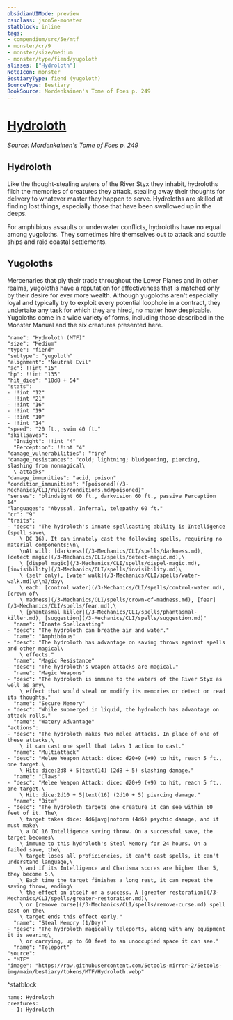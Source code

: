 ```yaml
---
obsidianUIMode: preview
cssclass: json5e-monster
statblock: inline
tags:
- compendium/src/5e/mtf
- monster/cr/9
- monster/size/medium
- monster/type/fiend/yugoloth
aliases: ["Hydroloth"]
NoteIcon: monster
BestiaryType: fiend (yugoloth)
SourceType: Bestiary
BookSource: Mordenkainen's Tome of Foes p. 249
---
```

# [Hydroloth](3-Mechanics\CLI\bestiary\fiend/hydroloth-mtf.md)
*Source: Mordenkainen's Tome of Foes p. 249*  

## Hydroloth

Like the thought-stealing waters of the River Styx they inhabit, hydroloths filch the memories of creatures they attack, stealing away their thoughts for delivery to whatever master they happen to serve. Hydroloths are skilled at finding lost things, especially those that have been swallowed up in the deeps.

For amphibious assaults or underwater conflicts, hydroloths have no equal among yugoloths. They sometimes hire themselves out to attack and scuttle ships and raid coastal settlements.

## Yugoloths

Mercenaries that ply their trade throughout the Lower Planes and in other realms, yugoloths have a reputation for effectiveness that is matched only by their desire for ever more wealth. Although yugoloths aren't especially loyal and typically try to exploit every potential loophole in a contract, they undertake any task for which they are hired, no matter how despicable. Yugoloths come in a wide variety of forms, including those described in the Monster Manual and the six creatures presented here.

```statblock
"name": "Hydroloth (MTF)"
"size": "Medium"
"type": "fiend"
"subtype": "yugoloth"
"alignment": "Neutral Evil"
"ac": !!int "15"
"hp": !!int "135"
"hit_dice": "18d8 + 54"
"stats":
- !!int "12"
- !!int "21"
- !!int "16"
- !!int "19"
- !!int "10"
- !!int "14"
"speed": "20 ft., swim 40 ft."
"skillsaves":
  "Insight": !!int "4"
  "Perception": !!int "4"
"damage_vulnerabilities": "fire"
"damage_resistances": "cold; lightning; bludgeoning, piercing, slashing from nonmagical\
  \ attacks"
"damage_immunities": "acid, poison"
"condition_immunities": "[poisoned](/3-Mechanics/CLI/rules/conditions.md#poisoned)"
"senses": "blindsight 60 ft., darkvision 60 ft., passive Perception 14"
"languages": "Abyssal, Infernal, telepathy 60 ft."
"cr": "9"
"traits":
- "desc": "The hydroloth's innate spellcasting ability is Intelligence (spell save\
    \ DC 16). It can innately cast the following spells, requiring no material components:\n\
    \nAt will: [darkness](/3-Mechanics/CLI/spells/darkness.md), [detect magic](/3-Mechanics/CLI/spells/detect-magic.md),\
    \ [dispel magic](/3-Mechanics/CLI/spells/dispel-magic.md), [invisibility](/3-Mechanics/CLI/spells/invisibility.md)\
    \ (self only), [water walk](/3-Mechanics/CLI/spells/water-walk.md)\n\n3/day\
    \ each: [control water](/3-Mechanics/CLI/spells/control-water.md), [crown of\
    \ madness](/3-Mechanics/CLI/spells/crown-of-madness.md), [fear](/3-Mechanics/CLI/spells/fear.md),\
    \ [phantasmal killer](/3-Mechanics/CLI/spells/phantasmal-killer.md), [suggestion](/3-Mechanics/CLI/spells/suggestion.md)"
  "name": "Innate Spellcasting"
- "desc": "The hydroloth can breathe air and water."
  "name": "Amphibious"
- "desc": "The hydroloth has advantage on saving throws against spells and other magical\
    \ effects."
  "name": "Magic Resistance"
- "desc": "The hydroloth's weapon attacks are magical."
  "name": "Magic Weapons"
- "desc": "The hydroloth is immune to the waters of the River Styx as well as any\
    \ effect that would steal or modify its memories or detect or read its thoughts."
  "name": "Secure Memory"
- "desc": "While submerged in liquid, the hydroloth has advantage on attack rolls."
  "name": "Watery Advantage"
"actions":
- "desc": "The hydroloth makes two melee attacks. In place of one of these attacks,\
    \ it can cast one spell that takes 1 action to cast."
  "name": "Multiattack"
- "desc": "Melee Weapon Attack: dice: d20+9 (+9) to hit, reach 5 ft., one target.\
    \ Hit: dice:2d8 + 5|text(14) (2d8 + 5) slashing damage."
  "name": "Claws"
- "desc": "Melee Weapon Attack: dice: d20+9 (+9) to hit, reach 5 ft., one target.\
    \ Hit: dice:2d10 + 5|text(16) (2d10 + 5) piercing damage."
  "name": "Bite"
- "desc": "The hydroloth targets one creature it can see within 60 feet of it. The\
    \ target takes dice: 4d6|avg|noform (4d6) psychic damage, and it must make\
    \ a DC 16 Intelligence saving throw. On a successful save, the target becomes\
    \ immune to this hydroloth's Steal Memory for 24 hours. On a failed save, the\
    \ target loses all proficiencies, it can't cast spells, it can't understand language,\
    \ and if its Intelligence and Charisma scores are higher than 5, they become 5.\
    \ Each time the target finishes a long rest, it can repeat the saving throw, ending\
    \ the effect on itself on a success. A [greater restoration](/3-Mechanics/CLI/spells/greater-restoration.md)\
    \ or [remove curse](/3-Mechanics/CLI/spells/remove-curse.md) spell cast on the\
    \ target ends this effect early."
  "name": "Steal Memory (1/Day)"
- "desc": "The hydroloth magically teleports, along with any equipment it is wearing\
    \ or carrying, up to 60 feet to an unoccupied space it can see."
  "name": "Teleport"
"source":
- "MTF"
"image": "https://raw.githubusercontent.com/5etools-mirror-2/5etools-img/main/bestiary/tokens/MTF/Hydroloth.webp"
```
^statblock

```encounter-table
name: Hydroloth
creatures:
 - 1: Hydroloth
```
